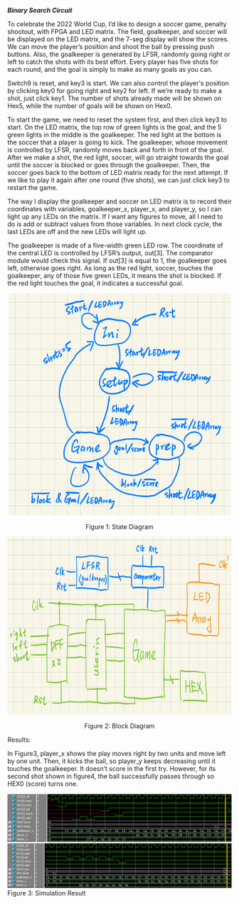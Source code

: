 ***Binary Search Circuit***


To celebrate the 2022 World Cup, I’d like to design a soccer game, penalty shootout, with FPGA and LED matrix. 
The field, goalkeeper, and soccer will be displayed on the LED matrix, and the 7-seg display will show the scores. 
We can move the player’s position and shoot the ball by pressing push buttons. 
Also, the goalkeeper is generated by LFSR, randomly going right or left to catch the shots with its best effort. 
Every player has five shots for each round, and the goal is simply to make as many goals as you can.



Switch9 is reset, and key3 is start. We can also control the player's position by clicking key0 for going right and key2 for left. 
If we’re ready to make a shot, just click key1. The number of shots already made will be shown on Hex5, while the number of goals will be shown on Hex0.


To start the game, we need to reset the system first, and then click key3 to start. 
On the LED matrix, the top row of green lights is the goal, and the 5 green lights in the middle is the goalkeeper. 
The red light at the bottom is the soccer that a player is going to kick.
The goalkeeper, whose movement is controlled by LFSR, randomly moves back and forth in front of the goal. 
After we make a shot, the red light, soccer, will go straight towards the goal until the soccer is blocked or goes through the goalkeeper. 
Then, the soccer goes back to the bottom of LED matrix ready for the next attempt.
If we like to play it again after one round (five shots), we can just click key3 to restart the game.



The way I display the goalkeeper and soccer on LED matrix is to record their coordinates with variables, goalkeeper_x, player_x, and player_y, so I can light up any LEDs on the matrix. 
If I want any figures to move, all I need to do is add or subtract values from those variables. In next clock cycle, the last LEDs are off and the new LEDs will light up.



The goalkeeper is made of a five-width green LED row. The coordinate of the central LED is controlled by LFSR’s output, out[3]. 
The comparator module would check this signal. If out[3] is equal to 1, the goalkeeper goes left, otherwise goes right. 
As long as the red light, soccer, touches the goalkeeper, any of those five green LEDs, it means the shot is blocked.
If the red light touches the goal, it indicates a successful goal.



<p align = "center">
<img src="https://github.com/Howard-121/Digital-System-Design-with-FPGAs/blob/master/Penalty%20Shootout/Images/shootout_state%20diagram.png" width="500" height="500" />
<p align = "center">
Figure 1: State Diagram



<p align = "center">
<img src="https://github.com/Howard-121/Digital-System-Design-with-FPGAs/blob/master/Penalty%20Shootout/Images/shootout_block%20diagram.png" width="700" height="400" />
<p align = "center">
Figure 2: Block Diagram



Results:

In Figure3, player_x shows the play moves right by two units and move left by one unit. 
Then, it kicks the ball, so player_y keeps decreasing until it touches the goalkeeper. 
It doesn’t score in the first try. However, for its second shot shown in figure4, 
the ball successfully passes through so HEX0 (score) turns one.


![Simulation1](https://github.com/Howard-121/Digital-System-Design-with-FPGAs/blob/master/Penalty%20Shootout/Images/shootout_1.png)
![Simulation2](https://github.com/Howard-121/Digital-System-Design-with-FPGAs/blob/master/Penalty%20Shootout/Images/shootout_2.png)
Figure 3: Simulation Result
